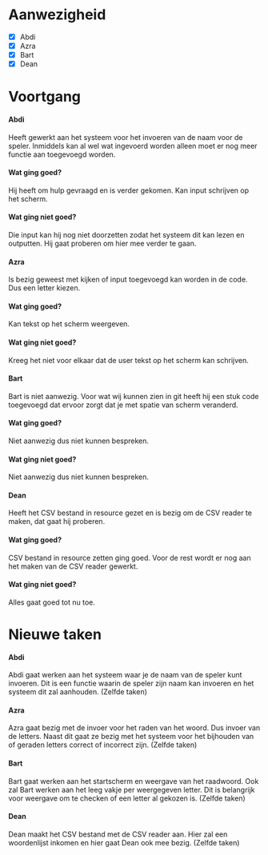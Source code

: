 # Aanwezigheid
- [x] Abdi
- [x] Azra
- [x] Bart
- [x] Dean

# Voortgang
#### Abdi
Heeft gewerkt aan het systeem voor het invoeren van de naam voor de speler. 
Inmiddels kan al wel wat ingevoerd worden alleen moet er nog meer functie
aan toegevoegd worden. 
#### Wat ging goed?
Hij heeft om hulp gevraagd en is verder gekomen. Kan input schrijven op het scherm.
#### Wat ging niet goed?
Die input kan hij nog niet doorzetten zodat het systeem dit kan lezen en outputten.
Hij gaat proberen om hier mee verder te gaan.

#### Azra
Is bezig geweest met kijken of input toegevoegd kan worden in de code. 
Dus een letter kiezen. 
#### Wat ging goed?
Kan tekst op het scherm weergeven.
#### Wat ging niet goed?
Kreeg het niet voor elkaar dat de user tekst op het scherm kan schrijven.


#### Bart
Bart is niet aanwezig. Voor wat wij kunnen zien in git heeft hij een stuk code 
toegevoegd dat ervoor zorgt dat je met spatie van scherm veranderd.
#### Wat ging goed?
Niet aanwezig dus niet kunnen bespreken.
#### Wat ging niet goed?
Niet aanwezig dus niet kunnen bespreken.

#### Dean
Heeft het CSV bestand in resource gezet en is bezig om de CSV reader te maken, 
dat gaat hij proberen.
#### Wat ging goed?
CSV bestand in resource zetten ging goed. Voor de rest wordt er nog aan het maken van de
CSV reader gewerkt.
#### Wat ging niet goed?
Alles gaat goed tot nu toe.

# Nieuwe taken
#### Abdi
Abdi gaat werken aan het systeem waar je de naam van de speler kunt invoeren. 
Dit is een functie waarin de speler zijn naam kan invoeren en het systeem dit zal aanhouden.
(Zelfde taken)

#### Azra
Azra gaat bezig met de invoer voor het raden van het woord. 
Dus invoer van de letters.
Naast dit gaat ze bezig met het systeem voor het bijhouden van 
of geraden letters correct of incorrect zijn.
(Zelfde taken)

#### Bart
Bart gaat werken aan het startscherm en weergave van het raadwoord.
Ook zal Bart werken aan het leeg vakje per weergegeven letter.
Dit is belangrijk voor weergave om te checken of een letter al gekozen is.
(Zelfde taken)

#### Dean
Dean maakt het CSV bestand met de CSV reader aan. 
Hier zal een woordenlijst inkomen en hier gaat Dean ook mee bezig.
(Zelfde taken)

